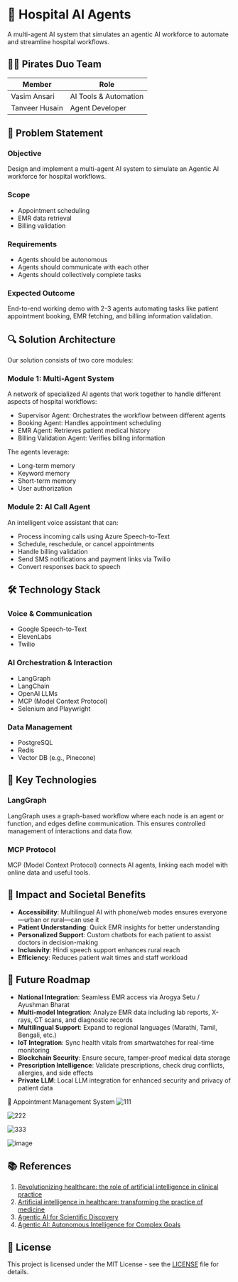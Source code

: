 # 🏥 Hospital AI Agents

A multi-agent AI system that simulates an agentic AI workforce to automate and streamline hospital workflows.

## 🏴‍☠️ Pirates Duo Team

| Member | Role |
|--------|------|
| Vasim Ansari | AI Tools & Automation |
| Tanveer Husain | Agent Developer |

## 🎯 Problem Statement

### Objective
Design and implement a multi-agent AI system to simulate an Agentic AI workforce for hospital workflows.

### Scope
- Appointment scheduling
- EMR data retrieval
- Billing validation

### Requirements
- Agents should be autonomous
- Agents should communicate with each other
- Agents should collectively complete tasks

### Expected Outcome
End-to-end working demo with 2-3 agents automating tasks like patient appointment booking, EMR fetching, and billing information validation.

## 🔍 Solution Architecture

Our solution consists of two core modules:

### Module 1: Multi-Agent System
A network of specialized AI agents that work together to handle different aspects of hospital workflows:
- Supervisor Agent: Orchestrates the workflow between different agents
- Booking Agent: Handles appointment scheduling
- EMR Agent: Retrieves patient medical history
- Billing Validation Agent: Verifies billing information

The agents leverage:
- Long-term memory
- Keyword memory
- Short-term memory
- User authorization

### Module 2: AI Call Agent
An intelligent voice assistant that can:
- Process incoming calls using Azure Speech-to-Text
- Schedule, reschedule, or cancel appointments
- Handle billing validation
- Send SMS notifications and payment links via Twilio
- Convert responses back to speech

## 🛠️ Technology Stack

### Voice & Communication
- Google Speech-to-Text
- ElevenLabs
- Twilio

### AI Orchestration & Interaction
- LangGraph
- LangChain
- OpenAI LLMs
- MCP (Model Context Protocol)
- Selenium and Playwright

### Data Management
- PostgreSQL
- Redis
- Vector DB (e.g., Pinecone)

## 🔑 Key Technologies

### LangGraph
LangGraph uses a graph-based workflow where each node is an agent or function, and edges define communication. This ensures controlled management of interactions and data flow.

### MCP Protocol
MCP (Model Context Protocol) connects AI agents, linking each model with online data and useful tools.

## 💪 Impact and Societal Benefits

- **Accessibility**: Multilingual AI with phone/web modes ensures everyone—urban or rural—can use it
- **Patient Understanding**: Quick EMR insights for better understanding
- **Personalized Support**: Custom chatbots for each patient to assist doctors in decision-making
- **Inclusivity**: Hindi speech support enhances rural reach
- **Efficiency**: Reduces patient wait times and staff workload

## 🔮 Future Roadmap

- **National Integration**: Seamless EMR access via Arogya Setu / Ayushman Bharat
- **Multi-model Integration**: Analyze EMR data including lab reports, X-rays, CT scans, and diagnostic records
- **Multilingual Support**: Expand to regional languages (Marathi, Tamil, Bengali, etc.)
- **IoT Integration**: Sync health vitals from smartwatches for real-time monitoring
- **Blockchain Security**: Ensure secure, tamper-proof medical data storage
- **Prescription Intelligence**: Validate prescriptions, check drug conflicts, allergies, and side effects
- **Private LLM**: Local LLM integration for enhanced security and privacy of patient data

📅 Appointment Management System
![111](https://github.com/user-attachments/assets/b635aa07-04c2-4bbe-b6cf-9c1f5d766798)


![222](https://github.com/user-attachments/assets/ac8cf4ea-1249-436a-9b1f-3994986e28a5)

![333](https://github.com/user-attachments/assets/7d2eaaf2-d1b8-41aa-bf4e-9680bfb8c9f8)

![image](https://github.com/user-attachments/assets/956a84f4-6240-41b5-a301-61124f95ecd8)



## 📚 References

1. [Revolutionizing healthcare: the role of artificial intelligence in clinical practice](https://www.example.com/reference1)
2. [Artificial intelligence in healthcare: transforming the practice of medicine](https://www.example.com/reference2)
3. [Agentic AI for Scientific Discovery](https://www.example.com/reference3)
4. [Agentic AI: Autonomous Intelligence for Complex Goals](https://www.example.com/reference4)

## 📄 License

This project is licensed under the MIT License - see the [LICENSE](LICENSE) file for details.



